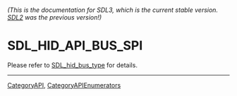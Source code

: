 ###### (This is the documentation for SDL3, which is the current stable version. [SDL2](https://wiki.libsdl.org/SDL2/) was the previous version!)
# SDL_HID_API_BUS_SPI

Please refer to [SDL_hid_bus_type](SDL_hid_bus_type) for details.

----
[CategoryAPI](CategoryAPI), [CategoryAPIEnumerators](CategoryAPIEnumerators)

